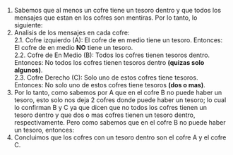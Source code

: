 1. Sabemos que al menos un cofre tiene un tesoro dentro y que todos los mensajes que estan en los cofres son mentiras. Por lo tanto, lo siguiente:<br>
2. Analisis de los mensajes en cada cofre:<br>
   2.1. Cofre izquierdo (A): El cofre de en medio tiene un tesoro. Entonces: El cofre de en medio <b>NO</b> tiene un tesoro.<br>
   2.2. Cofre de En Medio (B): Todos los cofres tienen tesoros dentro. Entonces: No todos los cofres tienen tesoros dentro <b>(quizas solo algunos)</b>.<br>
   2.3. Cofre Derecho (C): Solo uno de estos cofres tiene tesoros. Entonces: No solo uno de estos cofres tiene tesoros <b>(dos o mas)</b>.
3. Por lo tanto, como sabemos por A que en el cofre B no puede haber un tesoro, esto solo nos deja 2 cofres donde puede haber un tesoro; lo cual lo confirman B y C ya que dicen que no todos los cofres tienen un tesoro dentro y que dos o mas cofres tienen un tesoro dentro, respectivamente. Pero como sabemos que en el cofre B no puede haber un tesoro, entonces:
4. Concluimos que los cofres con un tesoro dentro son el cofre A y el cofre C.
